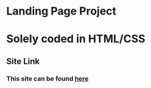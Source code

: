 # Landing Page Project

# Solely coded in HTML/CSS

## Site Link
### This site can be found [here](https://himslf.github.io/LandingPageProj/)



